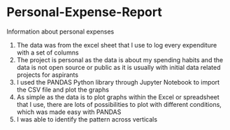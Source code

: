 # Personal-Expense-Report
Information about personal expenses 

1. The data was from the excel sheet that I use to log every expenditure with a set of columns 
2. The project is personal as the data is about my spending habits and the data is not open source or public as it is usually with initial data related projects for aspirants 
3. I used the PANDAS Python library through Jupyter Notebook to import the CSV file and plot the graphs
4. As simple as the data is to plot graphs within the Excel or spreadsheet that I use, there are lots of possibilities to plot with different conditions, which was made easy with PANDAS
5. I was able to identify the pattern across verticals
